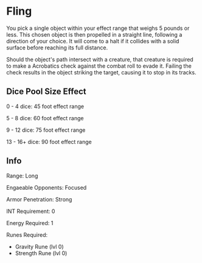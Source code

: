# Fling

You pick a single object within your effect range that weighs 5 pounds or less. This chosen object is then propelled in a straight line, following a direction of your choice. It will come to a halt if it collides with a solid surface before reaching its full distance.

Should the object's path intersect with a creature, that creature is required to make a Acrobatics check against the combat roll to evade it. Failing the check results in the object striking the target, causing it to stop in its tracks.

## Dice Pool Size Effect

0 -  4 dice: 45 foot effect range

5 -  8 dice: 60 foot effect range

9 - 12 dice: 75 foot effect range

13 - 16+ dice: 90 foot effect range

## Info

Range: Long

Engaeable Opponents: Focused

Armor Penetration: Strong

INT Requirement: 0

Energy Required: 1

Runes Required:

- Gravity Rune (lvl 0)
- Strength Rune (lvl 0)
